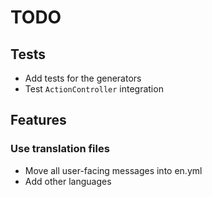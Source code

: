 # TODO

## Tests

- Add tests for the generators
- Test `ActionController` integration

## Features

### Use translation files

- Move all user-facing messages into en.yml
- Add other languages
